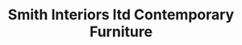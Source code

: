 ---
title: "Smith Interiors ltd Contemporary Furniture"
url: /dewitt/smith-interiors-ltd-contemporary-furniture/
shop: furniture
---